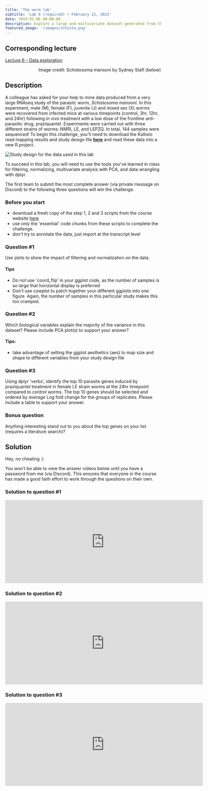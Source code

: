 ```yaml
---
title: 'The worm lab'
subtitle: 'Lab 6 (required) • February 22, 2023'
date: 2019-01-06 00:00:00
description: Explore a large and multivariate dataset generated from the helmith parasite, Schistosoma mansoni, an important pathogen of humans.  You'll use dimensional reduction to understand how factors like sex, developmental stage, genetic strain and drug treatment contribute to differences in gene expression.
featured_image: '/images/schisto.png'
---
```


## Corresponding lecture

[Lecture 6 – Data exploration](https://diytranscriptomics.com/project/lecture-06)

<div style="text-align: right"> Image credit: Schistosoma mansoni by Sydney Stafl (below) </div>

## Description

A colleague has asked for your help to mine data produced from a very large RNAseq study of the parasitc worm, *Schistosoma mansoni*.  In this experiment, male (M), female (F), juvenile (J) and mixed sex (X) worms were recovered from infected mice at various timepoints (control, 3hr, 12hr, and 24hr) following *in vivo* treatment with a low dose of the frontline anti-parasitic drug, praziquantel.  Experiments were carried out with three different strains of worms: NMRI, LE, and LEPZQ.  In total, 144 samples were sequenced!  To begin this challenge, you'll need to download the Kallisto read mapping results and study design file **[here](https://www.dropbox.com/s/k0959o6luvda69p/schistosoma.zip?dl=0)** and read these data into a new R project.

<img src="http://DIYtranscriptomics.github.io/images/wormDesign.png" alt="Study design for the data used in this lab">

To succeed in this lab, you will need to use the tools you've learned in class for filtering, normalizing, multivariate analysis with PCA, and data wrangling with dplyr.

The first team to submit the most complete answer (via private message on Discord) to the following three questions will win the challenge.

### Before you start

* download a fresh copy of the step 1, 2 and 3 scripts from the course website [here](http://diytranscriptomics.com/scripts)
* use *only* the 'essential' code chunks from these scripts to complete the challenge.
* *don't* try to annotate the data, just import at the transcript level

### Question #1

Use plots to show the impact of filtering and normalization on the data.

#### Tips

* Do not use 'coord_flip' in your ggplot code, as the number of samples is so large that horizontal display is preferred
* Don't use cowplot to patch together your different ggplots into one figure.  Again, the number of samples in this particular study makes this too cramped.

### Question #2

Which biological variables explain the majority of the variance in this dataset?  Please include PCA plot(s) to support your answer?

#### Tips:

* take advantage of setting the ggplot aesthetics (aes) to map size and shape to different variables from your study design file

### Question #3

Using dplyr 'verbs', identify the top 10 parasite genes induced by praziquantel treatment in female LE strain worms at the 24hr timepoint compared to control worms. The top 10 genes should be selected and ordered by *average* Log fold change for the groups of replicates.  Please include a table to support your answer.

### Bonus question

Anything interesting stand out to you about the top genes on your list (requires a literature search)?

## Solution

Hey, no cheating :)

You won't be able to view the answer videos below until you have a password from me (via Discord). This ensures that everyone in the course has made a good faith effort to work through the questions on their own.

### Solution to question #1

<iframe src="https://player.vimeo.com/video/418615841" width="640" height="268" frameborder="0" allow="autoplay; fullscreen" allowfullscreen></iframe>

### Solution to question #2

<iframe src="https://player.vimeo.com/video/418643636" width="640" height="268" frameborder="0" allow="autoplay; fullscreen" allowfullscreen></iframe>

### Solution to question #3

<iframe src="https://player.vimeo.com/video/418645922" width="640" height="268" frameborder="0" allow="autoplay; fullscreen" allowfullscreen></iframe>


